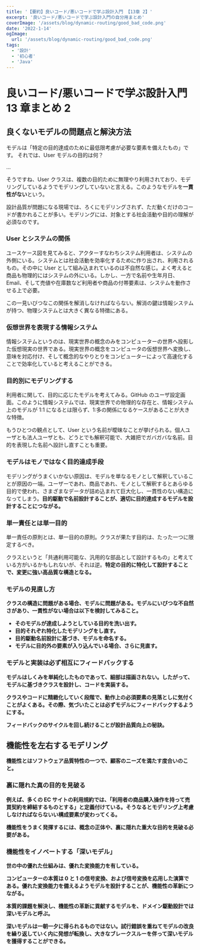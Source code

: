 ```yaml
---
title: '【要約】良いコード/悪いコードで学ぶ設計入門 【13章 2】'
excerpt: '良いコード/悪いコードで学ぶ設計入門の自分用まとめ'
coverImage: '/assets/blog/dynamic-routing/good_bad_code.png'
date: '2022-1-14'
ogImage:
  url: '/assets/blog/dynamic-routing/good_bad_code.png'
tags:
  - '設計'
  - '初心者'
  - 'Java'
---
```


# 良いコード/悪いコードで学ぶ設計入門　 13 章まとめ 2

## 良くないモデルの問題点と解決方法

モデルは「特定の目的達成のために最低限考慮が必要な要素を備えたもの」です。
それでは、User モデルの目的は何？

…

そうですね、User クラスは、複数の目的ために無理やり利用されており、モデリングしているようでモデリングしていないと言える。このようなモデルを<strong>一貫性がない</strong>という。

設計品質が問題になる現場では、ろくにモデリングされず、ただ動くだけのコードが書かれることが多い。モデリングには、対象とする社会活動や目的の理解が必須なのです。

### User とシステムの関係

ユースケース図を見てみると、アクターすなわちシステム利用者は、システムの外側にいる。システムとは社会活動を効率化するために作り出され、利用されるもの。その中に User として組み込まれているのは不自然な感じ。よく考えると商品も物理的にはシステムの外にいる。しかし、一方で名前や生年月日、Email、そして売値や在庫数など利用者や商品の付帯要素は、システムを動作させる上で必要。

この一見いびつなこの関係を解消しなければならない。解消の鍵は情報システムが持つ、物理システムとは大きく異なる特徴にある。

### 仮想世界を表現する情報システム

情報システムというのは、現実世界の概念のみをコンピューターの世界へ投影した仮想現実の世界である。現実世界の概念をコンピュータの仮想世界へ変換し、意味を対応付け、そして概念的なやりとりをコンピューターによって高速化することで効率化していると考えることができる。

### 目的別にモデリングする

利用者に関して、目的に応じたモデルを考えてみる。GitHub のユーザ設定画面。このように情報システムでは、現実世界での物理的な存在と、情報システム上のモデルが 1:1 になるとは限らず、1:多の関係になるケースがあることが大きな特徴。

もうひとつの観点として、User という名前が曖昧なことが挙げられる。個人ユーザとも法人ユーザとも、どうとでも解釈可能で、大雑把でガバガバな名前。目的を表現した名前へ設計し直すことも重要。

### モデルはモノではなく目的達成手段

モデリングがうまくいかない原因は、モデルを単なるモノとして解釈していることが原因の一端。ユーザーであれ、商品であれ、モノとして解釈するとあらゆる目的で使われ、さまざまなデータが詰め込まれて巨大化し、一貫性のない構造になってしまう。<strong>目的駆動で名前設計することが、適切に目的達成するモデルを設計することにつながる。</strong>

### 単一責任とは単一目的

単一責任の原則とは、単一目的の原則。クラスが果たす目的は、たった一つに限定するべき。

クラスというと「共通利用可能な、汎用的な部品として設計するもの」と考えている方がいるかもしれないが、それは逆。<strong>特定の目的に特化して設計することで、変更に強い高品質な構造となる。

### モデルの見直し方

クラスの構造に問題がある場合、モデルに問題がある。モデルにいびつな不自然さがあり、一貫性がない場合は以下を検討してみること。

- そのモデルが達成しようとしている目的を洗い出す。
- 目的それぞれ特化したモデリングをし直す。
- 目的駆動名前設計に基づき、モデルを命名する。
- モデルに目的外の要素が入り込んでいる場合、さらに見直す。

### モデルと実装は必ず相互にフィードバックする

モデルはしくみを単純化したものであって、細部は描画されない。したがって、モデルに基づきクラスを設計し、コードを実装する。

クラスやコードに精緻化していく段階で、動作上の必須要素の見落としに気付くことがよくある。その際、気づいたことは必ずモデルにフィードバックするようにする。

フィードバックのサイクルを回し続けることが設計品質向上の秘訣。

## 機能性を左右するモデリング

機能性とはソフトウェア品質特性の一つで、顧客のニーズを満たす度合いのこと。

### 裏に隠れた真の目的を見破る

例えば、多くの EC サイトの利用規約では、「利用者の商品購入操作を持って売買契約を締結するものとする」と定義付けている。そうなるとモデリング上考慮しなければならないい構成要素が変わってくる。

機能性をうまく発揮するには、概念の正体や、裏に隠れた重大な目的を見破る必要がある。

### 機能性をイノベートする「深いモデル」

世の中の優れた仕組みは、優れた変換能力を有している。

コンピューターの本質は 0 と 1 の信号変換、および信号変換を応用した演算である。優れた変換能力を備えるようモデルを設計することが、機能性の革新につながる。

本質的課題を解決し、機能性の革新に貢献するモデルを、ドメイン駆動設計では深いモデルと呼ぶ。

深いモデルは一朝一夕に得られるものではない。試行錯誤を重ねてモデルの改良を繰り返していく内に発想が転換し、大きなブレークスルーを伴って深いモデルを獲得することができる。
